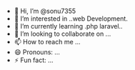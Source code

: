- 👋 Hi, I’m @sonu7355
- 👀 I’m interested in ..web Development.
- 🌱 I’m currently learning .php laravel..
- 💞️ I’m looking to collaborate on ...
- 📫 How to reach me ...
- 😄 Pronouns: ...
- ⚡ Fun fact: ...

<!---
sonu7355/sonu7355 is a ✨ special ✨ repository because its `README.md` (this file) appears on your GitHub profile.
You can click the Preview link to take a look at your changes.
--->
